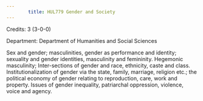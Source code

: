 ```yaml
---
        title: HUL779 Gender and Society
---
```

Credits: 3 (3-0-0)

Department: Department of Humanities and Social Sciences

Sex and gender; masculinities, gender as performance and identity; sexuality and gender identities, masculinity and femininity. Hegemonic masculinity; Inter-sections of gender and race, ethnicity, caste and class. Institutionalization of gender via the state, family, marriage, religion etc.; the political economy of gender relating to reproduction, care, work and property. Issues of gender inequality, patriarchal oppression, violence, voice and agency.